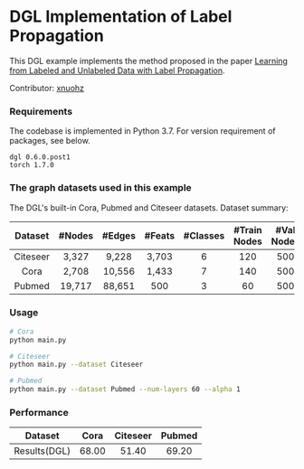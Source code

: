 # DGL Implementation of Label Propagation

This DGL example implements the method proposed in the paper [Learning from Labeled and Unlabeled Data with Label Propagation](https://citeseerx.ist.psu.edu/viewdoc/download?doi=10.1.1.14.3864&rep=rep1&type=pdf).

Contributor: [xnuohz](https://github.com/xnuohz)

### Requirements
The codebase is implemented in Python 3.7. For version requirement of packages, see below.

```
dgl 0.6.0.post1
torch 1.7.0
```

### The graph datasets used in this example

The DGL's built-in Cora, Pubmed and Citeseer datasets. Dataset summary:

| Dataset  | #Nodes | #Edges | #Feats | #Classes | #Train Nodes | #Val Nodes | #Test Nodes |
| :------: | :----: | :----: | :----: | :------: | :----------: | :--------: | :---------: |
| Citeseer | 3,327  | 9,228  | 3,703  |    6     |     120      |    500     |    1000     |
|   Cora   | 2,708  | 10,556 | 1,433  |    7     |     140      |    500     |    1000     |
|  Pubmed  | 19,717 | 88,651 |  500   |    3     |      60      |    500     |    1000     |

### Usage

```bash
# Cora
python main.py

# Citeseer
python main.py --dataset Citeseer

# Pubmed
python main.py --dataset Pubmed --num-layers 60 --alpha 1
```

### Performance

|   Dataset    | Cora  | Citeseer | Pubmed |
| :----------: | :---: | :------: | :----: |
| Results(DGL) | 68.00 |  51.40   | 69.20  |
